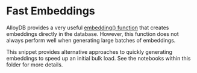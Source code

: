 # Fast Embeddings

AlloyDB provides a very useful [embedding() function](https://cloud.google.com/alloydb/docs/ai/work-with-embeddings#embedding-generation) that creates embeddings directly in the database. However, this function does not always perform well when generating large batches of embeddings.

This snippet provides alternative approaches to quickly generating embeddings to speed up an initial bulk load. See the notebooks within this folder for more details. 